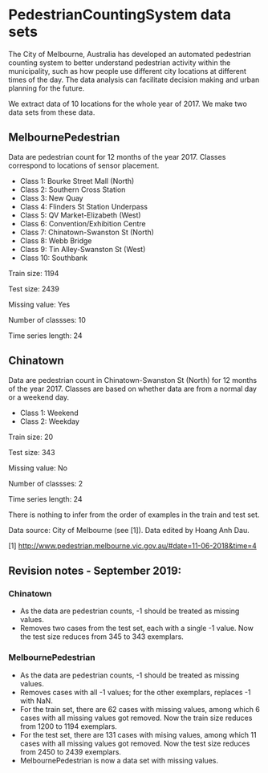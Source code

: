 # PedestrianCountingSystem data sets

The City of Melbourne, Australia has developed an automated pedestrian counting system to better understand pedestrian activity within the municipality, such as how people use different city locations at different times of the day. The data analysis can facilitate decision making and urban planning for the future. 

We extract data of 10 locations for the whole year of 2017. We make two data sets from these data.

## MelbournePedestrian

Data are pedestrian count for 12 months of the year 2017. Classes correspond to locations of sensor placement.

- Class 1: Bourke Street Mall (North)
- Class 2: Southern Cross Station
- Class 3: New Quay
- Class 4: Flinders St Station Underpass
- Class 5: QV Market-Elizabeth (West)
- Class 6: Convention/Exhibition Centre
- Class 7: Chinatown-Swanston St (North)
- Class 8: Webb Bridge
- Class 9: Tin Alley-Swanston St (West)
- Class 10: Southbank

Train size: 1194

Test size: 2439

Missing value: Yes

Number of classses: 10

Time series length: 24

## Chinatown

Data are pedestrian count in Chinatown-Swanston St (North) for 12 months of the year 2017. Classes are based on whether data are from a normal day or a weekend day.  

- Class 1: Weekend
- Class 2: Weekday

Train size: 20

Test size: 343

Missing value: No

Number of classses: 2

Time series length: 24

There is nothing to infer from the order of examples in the train and test set.

Data source: City of Melbourne (see [1]). Data edited by Hoang Anh Dau.

[1] http://www.pedestrian.melbourne.vic.gov.au/#date=11-06-2018&time=4

## Revision notes - September 2019:

### Chinatown

- As the data are pedestrian counts, -1 should be treated as missing values.
- Removes two cases from the test set, each with a single -1 value. Now the test size reduces from 345 to 343 exemplars.

### MelbournePedestrian
- As the data are pedestrian counts, -1 should be treated as missing values.
- Removes cases with all -1 values; for the other exemplars, replaces -1 with NaN. 
- For the train set, there are 62 cases with missing values, among which 6 cases with all missing values got removed. Now the train size reduces from 1200 to 1194 exemplars.
- For the test set, there are 131 cases with mising values, among which 11 cases with all missing values got removed. Now the test size reduces from 2450 to 2439 exemplars.
- MelbournePedestrian is now a data set with missing values.






